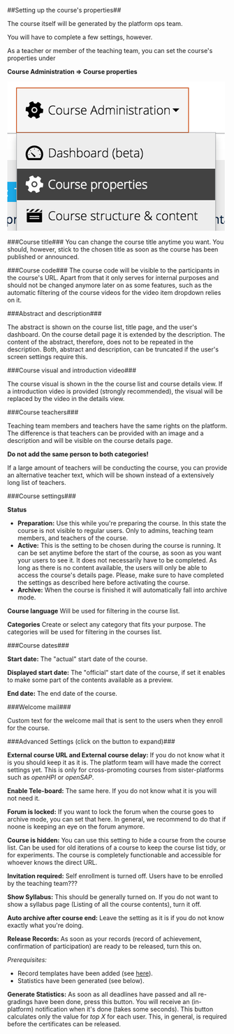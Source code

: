##Setting up the course's properties##

The course itself will be generated by the platform ops team.

You will have to complete a few settings, however.

As a teacher or member of the teaching team, you can set the course's properties under

**Course Administration => Course properties**

![course structure](img/04a/properties_menu.png)



###Course title###
You can change the course title anytime you want. You should, however, stick to the chosen title as soon as the course has been published or announced.

###Course code###
The course code will be visible to the participants in the course's URL.
Apart from that it only serves for internal purposes and should not be changed anymore later on as some features, such as the automatic filtering of the course videos for the video item dropdown relies on it.

###Abstract and description###

The abstract is shown on the course list, title page, and the user's dashboard.
On the course detail page it is extended by the description. The content of the abstract, therefore, does not to be repeated in the description. Both, abstract and description, can be truncated if the user's screen settings require this.

###Course visual and introduction video###

The course visual is shown in the the course list and course details view.
If a introduction video is provided (strongly recommended), the visual will be replaced by the video in the details view.

###Course teachers###

Teaching team members and teachers have the same rights on the platform. The difference is that teachers can be provided with an image and a description and will be visible on the course details page.

**Do not add the same person to both categories!**

If a large amount of teachers will be conducting the course, you can provide an alternative teacher text, which will be shown instead of a extensively long list of teachers.

###Course settings###

**Status**

- **Preparation:** Use this while you're preparing the course. In this state the course is not visible to regular users. Only to admins, teaching team members, and teachers of the course.
- **Active:** This is the setting to be chosen during the course is running. It can be set anytime before the start of the course, as soon as you want your users to see it. It does not necessarily have to be completed. As long as there is no content available, the users will only be able to access the course's details page. Please, make sure to have completed the settings as described here before activating the course.
- **Archive:** When the course is finished it will automatically fall into archive mode. 

**Course language**
Will be used for filtering in the course list.

**Categories**
Create or select any category that fits your purpose. The categories will be used for filtering in the courses list.

###Course dates###

**Start date:** The "actual" start date of the course.

**Displayed start date:** The "official" start date of the course, if set it enables to make some part of the contents available as a preview.

**End date:** The end date of the course.


###Welcome mail###

Custom text for the welcome mail that is sent to the users when they enroll for the course.

###Advanced Settings (click on the button to expand)###

**External course URL and External course delay:** If you do not know what it is you should keep it as it is. The platform team will have made the correct settings yet. This is only for cross-promoting courses from sister-platforms such as *openHPI* or *openSAP*.

**Enable Tele-board:** The same here. If you do not know what it is you will not need it.


**Forum is locked:** If you want to lock the forum when the course goes to archive mode, you can set that here. In general, we recommend to do that if noone is keeping an eye on the forum anymore.

**Course is hidden:** You can use this setting to hide a course from the course list. Can be used for old iterations of a course to keep the course list tidy, or for experiments. The course is completely functionable and accessible for whoever knows the direct URL.

**Invitation required:** Self enrollment is turned off. Users have to be enrolled by the teaching team???

**Show Syllabus:** This should be generally turned on. If you do not want to show a syllabus page (Listing of all the course contents), turn it off.

**Auto archive after course end:** Leave the setting as it is if you do not know exactly what you're doing.

**Release Records:** As soon as your records (record of achievement, confirmation of participation) are ready to be released, turn this on.

*Prerequisites:*

- Record templates have been added (see [here](todo://link)).
- Statistics have been generated (see below).

**Generate Statistics:** As soon as all deadlines have passed and all re-gradings have been done, press this button. You will receive an (in-platform) notification when it's done (takes some seconds). This button calculates only the value for *top X* for each user. This, in general, is required before the certificates can be released.









